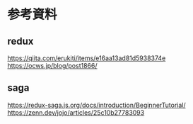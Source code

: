 # 参考資料
## redux
https://qiita.com/erukiti/items/e16aa13ad81d5938374e
https://ocws.jp/blog/post1866/

## saga
https://redux-saga.js.org/docs/introduction/BeginnerTutorial/
https://zenn.dev/jojo/articles/25c10b27783093